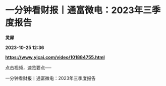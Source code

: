 # 一分钟看财报丨通富微电：2023年三季度报告
**灵犀**

**2023-10-25 12:36**

**https://www.yicai.com/video/101884755.html**

点击视频，速览要点──

一分钟看财报丨通富微电：2023年三季度报告